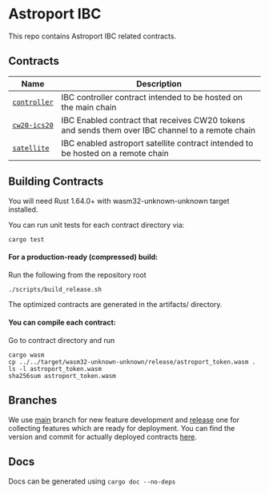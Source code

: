 # Astroport IBC

This repo contains Astroport IBC related contracts.

## Contracts

| Name                           | Description                      |
| ------------------------------ | -------------------------------- |
| [`controller`](contracts/controller) | IBC controller contract intended to be hosted on the main chain |
| [`cw20-ics20`](contracts/cw20-ics20) | IBC Enabled contract that receives CW20 tokens and sends them over IBC channel to a remote chain |
| [`satellite`](contracts/satellite) | IBC enabled astroport satellite contract intended to be hosted on a remote chain |

## Building Contracts

You will need Rust 1.64.0+ with wasm32-unknown-unknown target installed.

You can run unit tests for each contract directory via:

```
cargo test
```

#### For a production-ready (compressed) build:
Run the following from the repository root

```
./scripts/build_release.sh
```

The optimized contracts are generated in the artifacts/ directory.

#### You can compile each contract:
Go to contract directory and run 
    
```
cargo wasm
cp ../../target/wasm32-unknown-unknown/release/astroport_token.wasm .
ls -l astroport_token.wasm
sha256sum astroport_token.wasm
```

## Branches

We use [main](https://github.com/astroport-fi/astroport-ibc/tree/main) branch for new feature development and [release](https://github.com/astroport-fi/astroport-ibc/tree/release) one for collecting features which are ready for deployment. You can find the version and commit for actually deployed contracts [here](https://github.com/astroport-fi/astroport-changelog).

## Docs

Docs can be generated using `cargo doc --no-deps`


